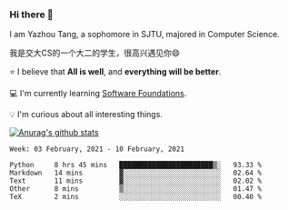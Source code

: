 ### Hi there 👋
I am Yazhou Tang, a sophomore in SJTU, majored in Computer Science.

我是交大CS的一个大二的学生，很高兴遇见你:smile:

:star: I believe that **All is well**, and **everything will be better**.

:computer: I'm currently learning [Software Foundations](https://softwarefoundations.cis.upenn.edu/).

:bulb: I'm curious about all interesting things.

[![Anurag's github stats](https://github-readme-stats.vercel.app/api?username=ADSWT518&count_private=true)](https://github.com/anuraghazra/github-readme-stats)

<!--START_SECTION:waka-->
```text
Week: 03 February, 2021 - 10 February, 2021

Python     8 hrs 45 mins   ███████████████████████▒░   93.33 % 
Markdown   14 mins         ▓░░░░░░░░░░░░░░░░░░░░░░░░   02.64 % 
Text       11 mins         ▓░░░░░░░░░░░░░░░░░░░░░░░░   02.02 % 
Other      8 mins          ▒░░░░░░░░░░░░░░░░░░░░░░░░   01.47 % 
TeX        2 mins          ░░░░░░░░░░░░░░░░░░░░░░░░░   00.40 % 
```
<!--END_SECTION:waka-->

<!--
**ADSWT518/ADSWT518** is a ✨ _special_ ✨ repository because its `README.md` (this file) appears on your GitHub profile.

Here are some ideas to get you started:

- 🔭 I’m currently working on ...
- 🌱 I’m currently learning ...
- 👯 I’m looking to collaborate on ...
- 🤔 I’m looking for help with ...
- 💬 Ask me about ...
- 📫 How to reach me: ...
- 😄 Pronouns: ...
- ⚡ Fun fact: ...
-->
